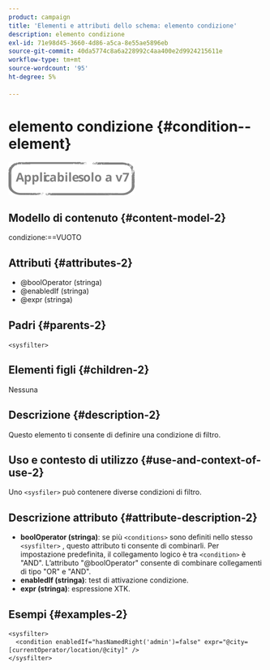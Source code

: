 ```yaml
---
product: campaign
title: 'Elementi e attributi dello schema: elemento condizione'
description: elemento condizione
exl-id: 71e98d45-3660-4d86-a5ca-8e55ae5896eb
source-git-commit: 40da5774c8a6a228992c4aa400e2d9924215611e
workflow-type: tm+mt
source-wordcount: '95'
ht-degree: 5%

---
```


# elemento condizione {#condition--element}

![](../../../assets/v7-only.svg)

## Modello di contenuto {#content-model-2}

condizione:==VUOTO

## Attributi {#attributes-2}

* @boolOperator (stringa)
* @enabledIf (stringa)
* @expr (stringa)

## Padri {#parents-2}

`<sysfilter>`

## Elementi figli {#children-2}

Nessuna

## Descrizione {#description-2}

Questo elemento ti consente di definire una condizione di filtro.

## Uso e contesto di utilizzo {#use-and-context-of-use-2}

Uno `<sysfiler>`  può contenere diverse condizioni di filtro.

## Descrizione attributo {#attribute-description-2}

* **boolOperator (stringa)**: se più `<conditions>` sono definiti nello stesso  `<sysfilter>` , questo attributo ti consente di combinarli. Per impostazione predefinita, il collegamento logico è tra `<condition>` è &quot;AND&quot;. L’attributo &quot;@boolOperator&quot; consente di combinare collegamenti di tipo &quot;OR&quot; e &quot;AND&quot;.
* **enabledIf (stringa)**: test di attivazione condizione.
* **expr (stringa)**: espressione XTK.

## Esempi {#examples-2}

```
<sysfilter>
  <condition enabledIf="hasNamedRight('admin')=false" expr="@city=[currentOperator/location/@city]" />
</sysfilter>
```
